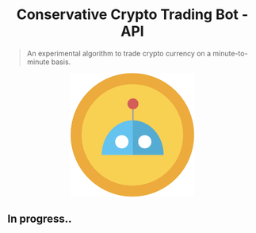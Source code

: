 <h1 align="center">Conservative Crypto Trading Bot - API</h1>

> An experimental algorithm to trade crypto currency on a minute-to-minute basis.

<div align="center">
<img src="assets/images/crypto.png" width="250" />
</div>

## In progress..
